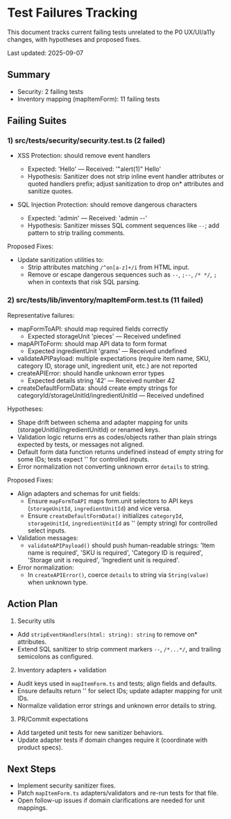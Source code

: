 # Test Failures Tracking

This document tracks current failing tests unrelated to the P0 UX/UI/a11y changes, with hypotheses and proposed fixes.

Last updated: 2025-09-07

## Summary

- Security: 2 failing tests
- Inventory mapping (mapItemForm): 11 failing tests

## Failing Suites

### 1) src/__tests__/security/security.test.ts (2 failed)

- XSS Protection: should remove event handlers
  - Expected: 'Hello' — Received: '"alert(1)" Hello'
  - Hypothesis: Sanitizer does not strip inline event handler attributes or quoted handlers prefix; adjust sanitization to drop on* attributes and sanitize quotes.

- SQL Injection Protection: should remove dangerous characters
  - Expected: 'admin' — Received: 'admin --'
  - Hypothesis: Sanitizer misses SQL comment sequences like `--`; add pattern to strip trailing comments.

Proposed Fixes:
- Update sanitization utilities to:
  - Strip attributes matching `/^on[a-z]+/i` from HTML input.
  - Remove or escape dangerous sequences such as `--`, `;--`, `/* */`, `;` when in contexts that risk SQL parsing.

### 2) src/__tests__/lib/inventory/mapItemForm.test.ts (11 failed)

Representative failures:
- mapFormToAPI: should map required fields correctly
  - Expected storageUnit 'pieces' — Received undefined
- mapAPIToForm: should map API data to form format
  - Expected ingredientUnit 'grams' — Received undefined
- validateAPIPayload: multiple expectations (require item name, SKU, category ID, storage unit, ingredient unit, etc.) are not reported
- createAPIError: should handle unknown error types
  - Expected details string '42' — Received number 42
- createDefaultFormData: should create empty strings for categoryId/storageUnitId/ingredientUnitId — Received undefined

Hypotheses:
- Shape drift between schema and adapter mapping for units (storageUnitId/ingredientUnitId) or renamed keys.
- Validation logic returns errs as codes/objects rather than plain strings expected by tests, or messages not aligned.
- Default form data function returns undefined instead of empty string for some IDs; tests expect '' for controlled inputs.
- Error normalization not converting unknown error `details` to string.

Proposed Fixes:
- Align adapters and schemas for unit fields:
  - Ensure `mapFormToAPI` maps form.unit selectors to API keys (`storageUnitId`, `ingredientUnitId`) and vice versa.
  - Ensure `createDefaultFormData()` initializes `categoryId`, `storageUnitId`, `ingredientUnitId` as '' (empty string) for controlled select inputs.
- Validation messages:
  - `validateAPIPayload()` should push human-readable strings: 'Item name is required', 'SKU is required', 'Category ID is required', 'Storage unit is required', 'Ingredient unit is required'.
- Error normalization:
  - In `createAPIError()`, coerce `details` to string via `String(value)` when unknown type.

## Action Plan

1) Security utils
- Add `stripEventHandlers(html: string): string` to remove on* attributes.
- Extend SQL sanitizer to strip comment markers `--`, `/*...*/`, and trailing semicolons as configured.

2) Inventory adapters + validation
- Audit keys used in `mapItemForm.ts` and tests; align fields and defaults.
- Ensure defaults return '' for select IDs; update adapter mapping for unit IDs.
- Normalize validation error strings and unknown error details to string.

3) PR/Commit expectations
- Add targeted unit tests for new sanitizer behaviors.
- Update adapter tests if domain changes require it (coordinate with product specs).

## Next Steps
- Implement security sanitizer fixes.
- Patch `mapItemForm.ts` adapters/validators and re-run tests for that file.
- Open follow-up issues if domain clarifications are needed for unit mappings.

